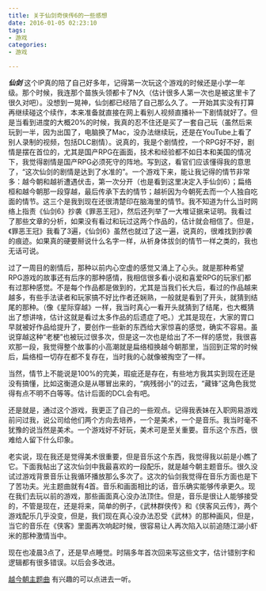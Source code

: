```yaml
---
title: 关于仙剑奇侠传6的一些感想
date: 2016-01-05 02:23:10
tags:
- 游戏
categories:
- 游戏

---
```


***仙剑*** 这个IP真的陪了自己好多年，记得第一次玩这个游戏的时候还是小学一年级。那个时候，我连那个苗族头领都卡了N久（估计很多人第一次也是被这里卡了很久对吧）。没想到一晃神，仙剑都已经陪了自己那么久了。一开始其实没有打算再继续碰这个续作，本来准备就直接在网上看别人视频直播补一下剧情就好了。但是当看到进度的大概20%的时候，我真的忍不住还是买了一套自己玩（虽然后来玩到一半，因为出国了，电脑换了Mac，没办法继续玩，还是在YouTube上看了别人录制的视频，包括DLC剧情）。说真的，我是个剧情控，一个RPG好不好，剧情是摆在首位的，尤其是国产RPG在画面，技术和经验都不如日本和美国的情况下，我觉得剧情是国产RPG必须死守的阵地。写到这，看官们应该懂得我的意思了，“这次仙剑的剧情是达到了水准的”。一个游戏下来，能让我记得的情节非常多：越今朝和越祈遭遇伏击，第一次分开（也是看到这里决定入手仙剑6）；扁络桓和越今朝那一段穿越，最后传承下去的情节；越祈因为今朝死去而一个人独自吃面的情节。这三个是我到现在还很清楚印在脑海里的情节。我不知道为什么当时网络上指责《仙剑6》抄袭《罪恶王冠》，然后还列举了一大堆证据来证明。我看过了那些文章的分析，如果没有看过和玩过这两个作品的，估计就会相信了。但是，《罪恶王冠》我看了3遍，《仙剑6》虽然也就过了这一遍，说真的，很难找到抄袭的痕迹。如果真的硬要掰说什么名字一样，从祈身体拔剑的情节一样之类的，我也无话可说。

<!--more-->

过了一周目的剧情后，那种以前内心空虚的感觉又涌上了心头。就是那种希望RPG游戏的故事还有后序的那种感情，我相信很多看小说和喜爱RPG的玩家们都有过那种感觉。不是每个作品都是做到的，尤其是当我们长大后，看过的作品越来越多，有些手法读者和玩家搞不好比作者还娴熟，一般就是看到了开头，就猜到结尾的那种。（像《星际穿越》一样，我当时真心一看开头就猜到了结尾，也大概猜出了想讲啥，估计这就是看过太多作品的后遗症了吧。）尤其是现在，大家的胃口早就被好作品给提升了，要创作一些新的东西给大家惊喜的感觉，确实不容易。虽说穿越这种“老梗”也被玩过很多次，但是这一次也是给出了不一样的感觉，我很喜欢那一段，我觉得整个故事的小高潮就是扁络桓换越今朝那里，当回到正常的时候后，扁络桓一切存在都不复存在，当时我的心就像被掏空了一样。

当然，情节上不能说是100%的完美，瑕疵还是存在，有些地方我其实到现在还是没有搞懂，比如这衡道众是从哪冒出来的，“病残弱小”的过去，“藏锋”这角色我觉得有点不明不白等等。估计后面的DCL会有吧。

还是就是，通过这个游戏，我更正了自己的一些观点。记得我表妹在入职网易游戏前问过我，说公司给他们两个方向去培养，一个是美术，一个是音乐。我当时毫不犹豫的说当然是美术。一个游戏好不好玩，美术可是至关重要。音乐这个东西，很难给人留下什么印象。

老实说，现在我还是觉得美术很重要，但是音乐这个东西，我觉得我以前是小瞧了它。下面我帖出了这次仙剑中我最喜欢的一段配乐，就是越今朝主题音乐。很久没试过游戏背景音乐让我循环播放那么多次了。这次的仙剑我觉得在音乐方面也是下了苦功夫。光主题曲就有4首。音乐和画面相比的话，音乐确实能够传承更久。现在我们去玩以前的游戏，那些画面真心没办法顶住。但是，音乐是很让人能够接受的，不管是现在，还是将来，简单的例子，《武林群侠传》和《侠客风云传》，两个游戏配乐几乎没变，但是，我们现在真心没办法忍受《武林》的那种画风，但是，当它的音乐在《侠客》里面再次响起时候，很容易让人再次陷入以前追随江湖小虾米的那种激情当中。

现在也凌晨3点了，还是早点睡觉。时隔多年首次回来写这些文字，估计错别字和逻辑都有很多错误。以后会多改进。

[越今朝主题曲](http://www.ximalaya.com/swf/sound/red.swf?id=7833658) 有兴趣的可以点进去一听。